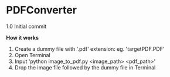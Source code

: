 # PDFConverter

1.0 Initial commit

**How it works**
1. Create a dummy file with '.pdf' extension: eg. 'targetPDF.PDF'
2. Open Terminal
3. Input 'python image_to_pdf.py <image_path> <pdf_path>'
4. Drop the image file followed by the dummy file in Terminal
